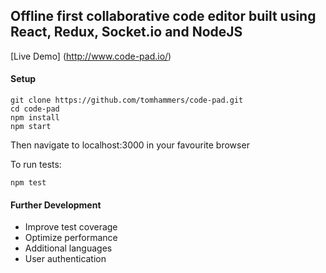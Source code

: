 ## Offline first collaborative code editor built using React, Redux, Socket.io and NodeJS

[Live Demo] (http://www.code-pad.io/)

#### Setup

```
git clone https://github.com/tomhammers/code-pad.git
cd code-pad
npm install
npm start
```

Then navigate to localhost:3000 in your favourite browser

To run tests:

`npm test`


#### Further Development
* Improve test coverage
* Optimize performance
* Additional languages
* User authentication
